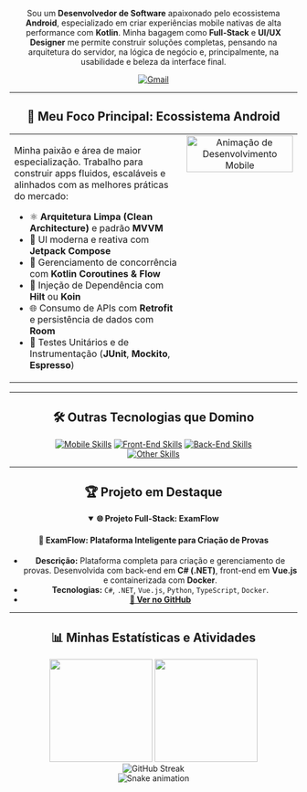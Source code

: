 <div align="center">
<p align="center">
  Sou um <strong>Desenvolvedor de Software</strong> apaixonado pelo ecossistema <strong>Android</strong>, especializado em criar experiências mobile nativas de alta performance com <strong>Kotlin</strong>. Minha bagagem como <strong>Full-Stack</strong> e <strong>UI/UX Designer</strong> me permite construir soluções completas, pensando na arquitetura do servidor, na lógica de negócio e, principalmente, na usabilidade e beleza da interface final.
</p>

<p align="center">
  <a href="mailto:gustavofernandesvs@gmail.com" target="_blank"><img src="https://img.shields.io/badge/-Gmail-D14836?style=for-the-badge&logo=gmail&logoColor=white" alt="Gmail"></a>
</p>

---

## 🎯 Meu Foco Principal: Ecossistema Android

<table>
  <tr>
    <td valign="top" width="60%">
      <p>Minha paixão e área de maior especialização. Trabalho para construir apps fluidos, escaláveis e alinhados com as melhores práticas do mercado:</p>
      <ul>
        <li>⚛️ <strong>Arquitetura Limpa (Clean Architecture)</strong> e padrão <strong>MVVM</strong></li>
        <li>🎨 UI moderna e reativa com <strong>Jetpack Compose</strong></li>
        <li>🧵 Gerenciamento de concorrência com <strong>Kotlin Coroutines & Flow</strong></li>
        <li>💉 Injeção de Dependência com <strong>Hilt</strong> ou <strong>Koin</strong></li>
        <li>🌐 Consumo de APIs com <strong>Retrofit</strong> e persistência de dados com <strong>Room</strong></li>
        <li>🧪 Testes Unitários e de Instrumentação (<strong>JUnit</strong>, <strong>Mockito</strong>, <strong>Espresso</strong>)</li>
      </ul>
    </td>
    <td valign="top" width="40%">
      <div align="center">
        <img src="https://media.giphy.com/media/v1.Y2lkPTc5MGI3NjExcnQ2MmFlZGRwOW55Nmxna3pkeDV0Nmd4bHhuc3R0MTZ2bm9vOWV2bSZlcD12MV9pbnRlcm5hbF9naWZfYnlfaWQmY3Q9cw/MeJmB30J422j2vwyda/giphy.gif" alt="Animação de Desenvolvimento Mobile" width="100%">
      </div>
    </td>
  </tr>
</table>

---

## 🛠️ Outras Tecnologias que Domino

<p align="center">
  <a href="#"><img src="https://skillicons.dev/icons?i=kotlin,java,androidstudio,firebase" alt="Mobile Skills"></a>
  <a href="#"><img src="https://skillicons.dev/icons?i=vue,react,ts,js,vite,html,css" alt="Front-End Skills"></a>
  <a href="#"><img src="https://skillicons.dev/icons?i=cs,dotnet,java,spring,nodejs,python" alt="Back-End Skills"></a>
  <br>
  <a href="#"><img src="https://skillicons.dev/icons?i=docker,git,github,figma,unity,cpp" alt="Other Skills"></a>
</p>

---

## 🏆 Projeto em Destaque

<details open>
  <summary><strong>🌐 Projeto Full-Stack: ExamFlow</strong></summary>
  
  #### 🚀 ExamFlow: Plataforma Inteligente para Criação de Provas
  * **Descrição:** Plataforma completa para criação e gerenciamento de provas. Desenvolvida com back-end em **C# (.NET)**, front-end em **Vue.js** e containerizada com **Docker**.
  * **Tecnologias:** `C#`, `.NET`, `Vue.js`, `Python`, `TypeScript`, `Docker`.
  * **[🔗 Ver no GitHub](https://github.com/Exam-Flow/)**
</details>

---

## 📊 Minhas Estatísticas e Atividades

<div align="center">
  <img height="180em" src="https://github-readme-stats.vercel.app/api?username=gustavofvs&show_icons=true&theme=dracula&include_all_commits=true&count_private=true"/>
  <img height="180em" src="https://github-readme-stats.vercel.app/api/top-langs/?username=gustavofvs&layout=compact&langs_count=7&theme=dracula"/>
</div>

<div align="center">
  <img src="https://github-readme-streak-stats.herokuapp.com/?user=gustavofvs&theme=dracula" alt="GitHub Streak" />
</div>

<div align="center">
  <img src="https://github.com/gustavofvs/gustavofvs/blob/output/github-contribution-grid-snake.svg" alt="Snake animation">
</div>

